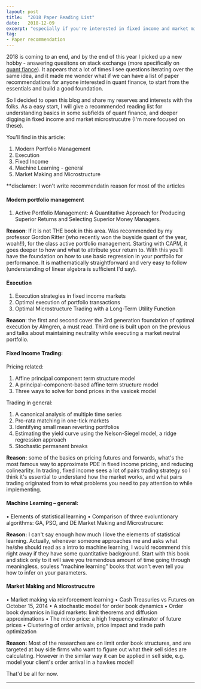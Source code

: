 ```yaml
---
layout: post
title:  "2018 Paper Reading List"
date:   2018-12-09
excerpt: "especially if you're interested in fixed income and market microstructure..."
tag:
- Paper recommendation
---
```




2018 is coming to an end, and by the end of this year I picked up a new hobby - answering quesitons on stack exchange (more specifically on [quant fiance]( https://quant.stackexchange.com/)). It appears that a lot of times I see questions iterating over the same idea, and it made me wonder what if we can have a list of paper recommendations for anyone interested in quant finance, to start from the essentials and build a good foundation.  

So I decided to open this blog and share my reserves and interests with the folks. As a easy start, I will give a recommended reading list for understanding basics in some subfields of quant finance, and deeper digging in fixed income and market microstrucutre (I'm more focused on these).

You'll find in this article: 
1. Modern Portfolio Management
2. Execution
3. Fixed Income
4. Machine Learning - general
5. Market Making and Microstructure

**disclamer: I won't write recommendatin reason for most of the articles

#### Modern portfolio management
1. Active Portfolio Management: A Quantitative Approach for Producing Superior Returns and Selecting Superior Money Managers.

**Reason**: If it is not THE book in this area. Was recommended by my professor Gordon Ritter (who recently won the buyside quant of the year, woah!!), for the class active portfolio management. Starting with CAPM, it goes deeper to how and what to attribute your return to. With this you'll have the foundation on how to use basic regression in your portfolio for performance. It is mathematically straightforward and very easy to follow (understanding of linear algebra is sufficient I'd say).

#### Execution
1.	Execution strategies in fixed income markets
2. Optimal execution of portfolio transactions
3. Optimal Microstructure Trading with a Long-Term Utility Function

**Reason**: the first and second cover the 3rd generation foundation of optimal execution by Almgren, a must read. Third one is built upon on the previous and talks about maintaining neutrality while executing a market neutral portfolio.

#### Fixed Income Trading:
Pricing related:
1. Affine principal component term structure model
2. A principal-component-based affine term structure model
3. Three ways to solve for bond prices in the vasicek model

Trading in general:
1. A canonical analysis of multiple time series
2.	Pro-rata matching in one-tick markets
3.	Identifying small mean reverting portfolios
4.	Estimating the yield curve using the Nelson-Siegel model, a ridge regression approach
4.	Stochastic permanent breaks

**Reason:** some of the basics on pricing futures and forwards, what's the most famous way to approximate PDE in fixed income pricing, and reducing colinearlity. In trading, fixed income sees a lot of pairs trading strategy so I think it's essential to understand how the market works, and what pairs trading originated from to what problems you need to pay attention to while implementing.

#### Machine Learning – general:
•	Elements of statistical learning
•	Comparison of three evoluntionary algorithms: GA, PSO, and DE
Market Making and Microstrucure:

**Reason:** I can't say enough how much I love the elements of statistical learning. Actually, whenever someone approaches me and asks what he/she should read as a intro to machine learning, I would recommend this right away if they have some quantitative background. Start with this book and stick only to it will save you tremendous amount of time going through meaningless, souless "machine learning" books that won't even tell you how to infer on your parameters.

#### Market Making and Microstrucutre
•	Market making via reinforcement learning
•	Cash Treasuries vs Futures on October 15, 2014
•	A stochastic model for order book dynamics
•	Order book dynamics in liquid markets: limit theorems and diffusion approximations
•	The micro price: a high frequency estimator of future prices
•	Clustering of order arrivals, price impact and trade path optimization

**Reason:** Most of the researches are on limit order book structures, and are targeted at buy side firms who want to figure out what their sell sides are calculating. However in the similar way it can be applied in sell side, e.g. model your client's order arrival in a hawkes model!

That'd be all for now. 

---